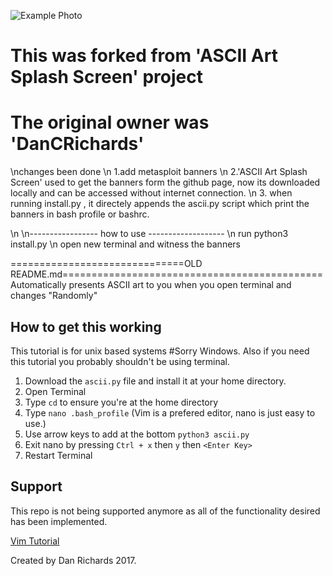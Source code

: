 ![Example Photo](example.png)
# This was forked from 'ASCII Art Splash Screen' project
# The original owner was 'DanCRichards' 
 
\nchanges been done
\n 1.add metasploit banners 
\n 2.'ASCII Art Splash Screen' used to get the banners form the github page, now its downloaded locally and can be accessed without internet connection.
\n 3. when running install.py , it directely appends the ascii.py script which print the banners in bash profile or bashrc.

\n
\n----------------- how to use -------------------
\n run python3 install.py 
\n open new terminal and witness the banners









==============================OLD README.md=============================================
Automatically presents ASCII art to you when you open terminal and changes "Randomly"

## How to get this working


This tutorial is for unix based systems #Sorry Windows. 
Also if you need this tutorial you probably shouldn't be using terminal.

 1. Download the `ascii.py` file and install it at your home directory. 
 2. Open Terminal 
 3. Type `cd` to ensure you're at the home directory
 4. Type `nano .bash_profile` (Vim is a prefered editor, nano is just easy to use.)
 5. Use arrow keys to add at the bottom `python3 ascii.py`
 6. Exit nano by pressing `Ctrl + x` then `y` then `<Enter Key>`
 7. Restart Terminal
 
 ## Support
 This repo is not being supported anymore as all of the functionality desired has been implemented. 


[Vim Tutorial](http://www.openvim.com)



Created by Dan Richards 2017. 
